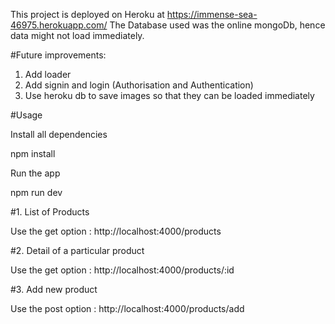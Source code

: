 This project is deployed on Heroku at https://immense-sea-46975.herokuapp.com/
The Database used was the online mongoDb, hence data might not load immediately.

#Future improvements:
1. Add loader
2. Add signin and login (Authorisation and Authentication)
3. Use heroku db to save images so that they can be loaded immediately

#Usage

Install all dependencies

npm install

Run the app

npm run dev

#1. List of Products

Use the get option : http://localhost:4000/products

#2. Detail of a particular product

Use the get option : http://localhost:4000/products/:id

#3. Add new product

Use the post option : http://localhost:4000/products/add
